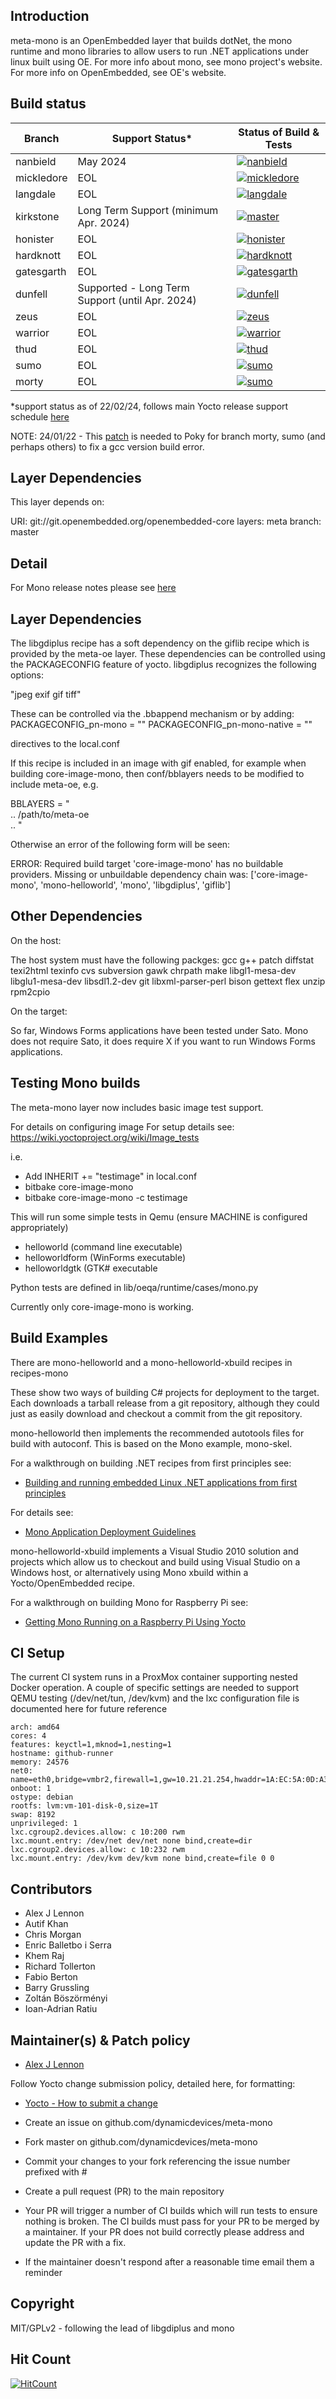 ## Introduction

meta-mono is an OpenEmbedded layer that builds dotNet, the mono runtime and mono libraries to allow users to run .NET applications under linux built using OE. For more info about mono, see mono project's website. For more info on OpenEmbedded, see OE's website.

## Build status

| Branch | Support Status* | Status of Build & Tests |
| ------ | --------------- | ----------------------- |
| nanbield | 	May 2024  | [![nanbield](https://img.shields.io/github/actions/workflow/status/dynamicdevices/meta-mono/CI_github.yml?branch=nanbield&label=build%20%26%20test)](https://github.com/DynamicDevices/meta-mono/actions/workflows/CI_github.yml) |
| mickledore | 	EOL  | [![mickledore](https://img.shields.io/github/actions/workflow/status/dynamicdevices/meta-mono/CI_github.yml?branch=mickledore&label=build%20%26%20test)](https://github.com/DynamicDevices/meta-mono/actions/workflows/CI_github.yml) |
| langdale | 	EOL  | [![langdale](https://img.shields.io/github/actions/workflow/status/dynamicdevices/meta-mono/CI_github.yml?branch=langdale&label=build%20%26%20test)](https://github.com/DynamicDevices/meta-mono/actions/workflows/CI_github.yml) |
| kirkstone | 	Long Term Support (minimum Apr. 2024)	 | [![master](https://img.shields.io/github/actions/workflow/status/dynamicdevices/meta-mono/CI_github.yml?branch=kirkstone&label=build%20%26%20test)](https://github.com/DynamicDevices/meta-mono/actions/workflows/CI_github.yml) |
| honister | EOL | [![honister](https://img.shields.io/github/actions/workflow/status/dynamicdevices/meta-mono/CI_github.yml?branch=honister&label=build%20%26%20test)](https://github.com/DynamicDevices/meta-mono/actions/workflows/CI_github.yml) |
| hardknott | EOL | [![hardknott](https://img.shields.io/github/actions/workflow/status/dynamicdevices/meta-mono/CI_github.yml?branch=hardknott&label=build%20%26%20test)](https://github.com/DynamicDevices/meta-mono/actions/workflows/CI_github.yml) |
| gatesgarth | EOL | [![gatesgarth](https://img.shields.io/github/actions/workflow/status/dynamicdevices/meta-mono/CI_github.yml?branch=gatesgarth&label=build%20%26%20test)](https://github.com/DynamicDevices/meta-mono/actions/workflows/CI_github.yml) |
| dunfell | 	Supported - Long Term Support (until Apr. 2024) | [![dunfell](https://img.shields.io/github/actions/workflow/status/dynamicdevices/meta-mono/CI_github.yml?branch=dunfell&label=build%20%26%20test)](https://github.com/DynamicDevices/meta-mono/actions/workflows/CI_github.yml) |
| zeus | EOL | [![zeus](https://img.shields.io/github/actions/workflow/status/dynamicdevices/meta-mono/CI_github.yml?branch=zeus&label=build%20%26%20test)](https://github.com/DynamicDevices/meta-mono/actions/workflows/CI_github.yml) |
| warrior | EOL | [![warrior](https://img.shields.io/github/actions/workflow/status/dynamicdevices/meta-mono/CI_github.yml?branch=warrior&label=build%20%26%20test)](https://github.com/DynamicDevices/meta-mono/actions/workflows/CI_github.yml) |
| thud | EOL | [![thud](https://img.shields.io/github/actions/workflow/status/dynamicdevices/meta-mono/CI_github.yml?branch=thud&label=build%20%26%20test)](https://github.com/DynamicDevices/meta-mono/actions/workflows/CI_github.yml) |
| sumo | EOL | [![sumo](https://img.shields.io/github/actions/workflow/status/dynamicdevices/meta-mono/CI_github.yml?branch=sumo&label=build%20%26%20test)](https://github.com/DynamicDevices/meta-mono/actions/workflows/CI_github.yml) |
| morty | EOL | [![sumo](https://img.shields.io/github/actions/workflow/status/dynamicdevices/meta-mono/CI_github.yml?branch=morty&label=build%20%26%20test)](https://github.com/DynamicDevices/meta-mono/actions/workflows/CI_github.yml) |

*support status as of 22/02/24, follows main Yocto release support schedule [here](https://wiki.yoctoproject.org/wiki/Releases)

NOTE: 24/01/22 - This [patch](https://patchwork.openembedded.org/patch/171349/) is needed to Poky for branch morty, sumo (and perhaps others) to fix a gcc version build error.

## Layer Dependencies

This layer depends on:

URI: git://git.openembedded.org/openembedded-core
layers: meta
branch: master

## Detail

For Mono release notes please see [here](https://www.mono-project.com/docs/about-mono/releases)

## Layer Dependencies

The libgdiplus recipe has a soft dependency on the giflib recipe which is provided by the meta-oe layer.
These dependencies can be controlled using the PACKAGECONFIG feature of yocto.  libgdiplus
recognizes the following options:

"jpeg exif gif tiff"

These can be controlled via the .bbappend mechanism or by adding:
PACKAGECONFIG_pn-mono = ""
PACKAGECONFIG_pn-mono-native = ""

directives to the local.conf

If this recipe is included in an image with gif enabled, for example when building core-image-mono, then
conf/bblayers needs to be modified to include meta-oe, e.g.

BBLAYERS = " \
  ..
  /path/to/meta-oe \
  ..
"

Otherwise an error of the following form will be seen:

ERROR: Required build target 'core-image-mono' has no buildable providers. Missing or unbuildable dependency chain was: ['core-image-mono', 'mono-helloworld', 'mono', 'libgdiplus', 'giflib']

## Other Dependencies

On the host:

The host system must have the following packges:
gcc g++ patch diffstat texi2html texinfo cvs subversion gawk
chrpath make libgl1-mesa-dev libglu1-mesa-dev libsdl1.2-dev
git libxml-parser-perl bison gettext flex unzip rpm2cpio

On the target:

So far, Windows Forms applications have been tested under Sato.
Mono does not require Sato, it does require X if you want to run
Windows Forms applications. 

## Testing Mono builds

The meta-mono layer now includes basic image test support.

For details on configuring image For setup details see: https://wiki.yoctoproject.org/wiki/Image_tests

i.e.

- Add INHERIT += "testimage" in local.conf
- bitbake core-image-mono
- bitbake core-image-mono -c testimage

This will run some simple tests in Qemu (ensure MACHINE is configured appropriately)

- helloworld (command line executable)
- helloworldform (WinForms executable)
- helloworldgtk (GTK# executable

Python tests are defined in lib/oeqa/runtime/cases/mono.py

Currently only core-image-mono is working.

## Build Examples

There are mono-helloworld and a mono-helloworld-xbuild recipes in recipes-mono

These show two ways of building C# projects for deployment to the target. Each downloads a tarball release from a git repository, although they could just as easily download and checkout a commit from the git repository.

mono-helloworld then implements the recommended autotools files for build with autoconf. This is based on the Mono example, mono-skel.

For a walkthrough on building .NET recipes from first principles see:

* [Building and running embedded Linux .NET applications from first principles](https://wiki.yoctoproject.org/wiki/Building_and_running_embedded_Linux_.NET_applications_from_first_principles)

For details see: 

* [Mono Application Deployment Guidelines](http://mono-project.com/Guidelines:Application_Deployment)

mono-helloworld-xbuild implements a Visual Studio 2010 solution and projects which allow us to checkout and build using Visual Studio on a Windows host, or alternatively using Mono xbuild within a Yocto/OpenEmbedded recipe.

For a walkthrough on building Mono for Raspberry Pi see:

* [Getting Mono Running on a Raspberry Pi Using Yocto](http://www.codeproject.com/Articles/840489/Getting-Mono-Running-on-a-Raspberry-Pi-Using-Yocto)

## CI Setup

The current CI system runs in a ProxMox container supporting nested Docker operation. A couple of specific settings are needed to support QEMU testing (/dev/net/tun, /dev/kvm) and the lxc configuration file is documented here for future reference

```
arch: amd64
cores: 4
features: keyctl=1,mknod=1,nesting=1
hostname: github-runner
memory: 24576
net0: name=eth0,bridge=vmbr2,firewall=1,gw=10.21.21.254,hwaddr=1A:EC:5A:0D:A3:B8,ip=10.21.21.100/32,type=veth
onboot: 1
ostype: debian
rootfs: lvm:vm-101-disk-0,size=1T
swap: 8192
unprivileged: 1
lxc.cgroup2.devices.allow: c 10:200 rwm
lxc.mount.entry: /dev/net dev/net none bind,create=dir
lxc.cgroup2.devices.allow: c 10:232 rwm
lxc.mount.entry: /dev/kvm dev/kvm none bind,create=file 0 0
```

## Contributors

* Alex J Lennon
* Autif Khan
* Chris Morgan
* Enric Balletbo i Serra
* Khem Raj
* Richard Tollerton
* Fabio Berton
* Barry Grussling
* Zoltán Böszörményi
* Ioan-Adrian Ratiu

## Maintainer(s) & Patch policy

* [Alex J Lennon](mailto:ajlennon@dynamicdevices.co.uk)

Follow Yocto change submission policy, detailed here, for formatting:

* [Yocto - How to submit a change](http://www.yoctoproject.org/docs/1.4.2/dev-manual/dev-manual.html#how-to-submit-a-change)

* Create an issue on github.com/dynamicdevices/meta-mono
* Fork master on github.com/dynamicdevices/meta-mono
* Commit your changes to your fork referencing the issue number prefixed with #
* Create a pull request (PR) to the main repository
* Your PR will trigger a number of CI builds which will run tests to ensure nothing is broken. The CI builds must pass for your PR to be merged by a maintainer. If your PR does not build correctly please address and update the PR with a fix.
* If the maintainer doesn't respond after a reasonable time email them a reminder

## Copyright

MIT/GPLv2 - following the lead of libgdiplus and mono

## Hit Count

[![HitCount](http://hits.dwyl.com/dynamicdevices/meta-mono.svg)](http://hits.dwyl.com/dynamicdevices/meta-mono)
